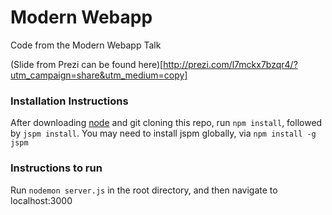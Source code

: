 # Modern Webapp
Code from the Modern Webapp Talk

(Slide from Prezi can be found here)[http://prezi.com/l7mckx7bzqr4/?utm_campaign=share&utm_medium=copy]

### Installation Instructions

After downloading [node](https://nodejs.org/en/) and git cloning this repo, run
`npm install`, followed by `jspm install`. You may need to install jspm globally,
via `npm install -g jspm`

### Instructions to run
Run `nodemon server.js` in the root directory, and then navigate to localhost:3000
